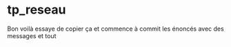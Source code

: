 # tp_reseau

Bon voilà essaye de copier ça et commence à commit les énoncés avec des messages et tout